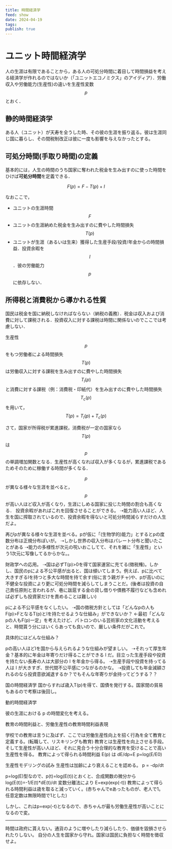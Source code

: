 ```yaml
---
title: 時間経済学
feed: show
date: 2024-04-19
tags: 
publish: true
---
```

# ユニット時間経済学
人の生涯は有限であることから，ある人の可処分時間に着目して時間損益を考える経済学が作れるのではないか（「ユニットエコノミクス」のアイディア）．労働収入や労働能力(生産性)の違いを生産性変数 $$p$$ とおく．

## 静的時間経済学
ある人（ユニット）が天寿を全うした時、その彼の生涯を振り返る。彼は生涯同じ国に暮らし、その間税制改正は彼に一度も影響を与えなかったとする。

## 可処分時間(手取り時間)の定義
基本的には，人生の時間のうち国家に奪われた税金を生み出すのに使った時間をひけば**可処分時間**を定義できる．


$$F(p)=F-T(p)+I$$

なおここで，
- ユニットの生涯時間 $$F$$
- ユニットの生涯納めた税金を生み出すのに費やした時間損失 $$T(p)$$
- ユニットが生涯（あるいは生来）獲得した生産手段/投資/年金からの時間損益．投資余暇を$$I$$．彼の労働能力$$p$$に依存しない．
## 所得税と消費税から導かれる性質
国民は税金を国に納税しなければならない（納税の義務）．税金は収入および消費に対して課税される．投資収入に対する課税は時間に関係ないのでここでは考慮しない．

生産性$$p$$をもつ労働者による時間損失
$$T(p)$$は労働収入に対する課税を生み出すのに費やした時間損失$$T_l(p)$$と消費に対する課税（例：消費税・印紙代）を生み出すのに費やした時間損失$$T_c(p)$$
を用いて，
$$T(p) = T_l(p) + T_c(p)$$

さて，国家が所得税が累進課税，消費税が一定の国家なら$$T(p)$$は
$$p$$の単調増加関数となる．生産性が高くなれば収入が多くなるが，累進課税であるためそのために稼働する時間が多くなる．

$$p$$が異なる様々な生涯を並べると，$$p$$が高い人ほど収入が高くなり，生涯にしめる国家に投じた時間の割合も高くなる．
投資余暇があればこれを回復させることができる。
➝能力高い人ほど、人生を国に搾取されているので、投資余暇を得ないと可処分時間減らすだけの人生だよ。

再びpが異なる様々な生涯を並べる。pが仮に「(生物学的)能力」とするとpの度数分布は正規分布ぽいが。
➝しかし世界の収入分布はパレート分布と聞いたことがある
➝能力の多様性が次元の呪いおこしてて、それを雑に「生産性」という1次元に写像してるからかな。。



財政学への応用。
➝国は必ずT(p)>0を得て国家運営に充てる(徴税権)。しかし、国民のpによる不公平感が出ると、国は傾いてしまう。例えば、pに比べて大きすぎるIを持つと多大な時間を持て余す(俗に言う親ガチャ)や、pが高いのに不健全な投資により更に可処分時間を減らしてしまうことだ。(後者は投資の自己責任原則と言われるが、巷に跋扈する金の貸し借りや債務不履行なども含めれば必ずしも投資家だけを責めることは難しい)

pによる不公平感をなくしたい。
➝国の徴税方針としては「どんなpの人もF(p)>FとなるT(p)とIを持たせるような仕組み」ができないか？
←最初「どんなpの人もF(p)一定」を考えたけど、パトロンのいる芸術家の文化活動を考えると、時間貰う分にはいくらあっても良いので、厳しい条件だがこれで。

具体的にはどんな仕組み？

pの高い人ほどIを国から与えられるような仕組みが望ましい。
➝それって厚生年金？基本的に年金は年寄りだけ得ることができる I だ。目立った生産手段や投資を持たない長寿の人は大部分の I を年金から得る。
➝生産手段や投資を持ってる人は I が大きすぎ、世代間不公平感につながるのかな。
➝投資しても年金減額されるのなら投資意欲減退するか？でもそんな年寄りが金持ってどうする？？





国の時間経済学
国からすれば歳入T(p)を得て、国債を発行する。国家間の貿易もあるので考察は後回し。


動的時間経済学

彼の生涯における p の時間変化を考える。

教育の時間利益と、労働生産性の教育時間利益表現

学校での教育は言うに及ばず、ここでは労働生産性向上を招く行為を全て教育と定義する。(転職して、リスキリングも教育)
教育とは生産性を向上させる手段。そして生産性が高い人ほど、それに見合う十分合理的な教育を受けることで高い生産性を得る。
教育によって得られる時間利益 E(p) は
dE/dp=E
p=log(E/E0)

生産性モデリングの試み
生産性は加齢により衰えることを認める。
p = -dp/dt

p=log(E)型なので、p(t)=log(E(t))とおくと、合成関数の微分から
log(E(t))=-1/E(t)\*dE(t)/dt
変数分離法により
E=exp(exp(-t))
教育によって得られる時間利益は歳を取ると減っていく。(赤ちゃんでeあったものが、老人で1。任意定数は無限時間で1とした)

しかし、これはp=exp(-t)となるので、赤ちゃんが最も労働生産性が高いことになるので変。



----

時間は政府に貰えない。通貨のように増やしたり減らしたり、価値を毀損させられたりしない。
自分の人生を国家から守れ。国家は国民に負担なく時間を徴収せよ。